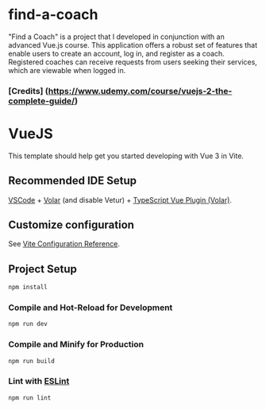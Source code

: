 # find-a-coach

"Find a Coach" is a project that I developed in conjunction with an advanced Vue.js course. This application offers a robust set of features that enable users to create an account, log in, and register as a coach. Registered coaches can receive requests from users seeking their services, which are viewable when logged in.

### [Credits] (https://www.udemy.com/course/vuejs-2-the-complete-guide/)

# VueJS

This template should help get you started developing with Vue 3 in Vite.

## Recommended IDE Setup

[VSCode](https://code.visualstudio.com/) + [Volar](https://marketplace.visualstudio.com/items?itemName=Vue.volar) (and disable Vetur) + [TypeScript Vue Plugin (Volar)](https://marketplace.visualstudio.com/items?itemName=Vue.vscode-typescript-vue-plugin).

## Customize configuration

See [Vite Configuration Reference](https://vitejs.dev/config/).

## Project Setup

```sh
npm install
```

### Compile and Hot-Reload for Development

```sh
npm run dev
```

### Compile and Minify for Production

```sh
npm run build
```

### Lint with [ESLint](https://eslint.org/)

```sh
npm run lint
```
